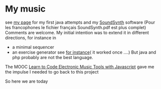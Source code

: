# My music

see [my page](http://francois.sidoroff.free.fr/Math&Music.html) for my first java attempts and my [SoundSynth](http://francois.sidoroff.free.fr/SoundSynth.html) software
(Pour les francophones le fichier français SoundSynth.pdf est plus complet)
Comments are welcome.
My initial intention was to extend it in different directions, for instance in 
* a minimal sequencer
* an exercise generator see [for instance](http://francois.sidoroff.free.fr/abcjsExo.php)( it worked once ....)
But java and php probably are not the best language. 

The MOOC [Learn to Code Electronic Music Tools with Javascript](https://www.futurelearn.com/courses/electronic-music-tools/) gave me the impulse I needed to go back to this project

So here we are today 

